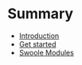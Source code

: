 # Summary

* [Introduction](README.md)
* [Get started](chapter1.md)
* [Swoole Modules](modules.md)

